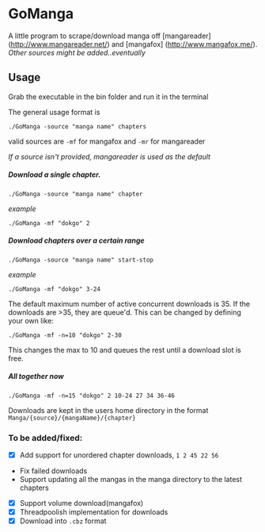 # GoManga
A little program to scrape/download manga off [mangareader] (http://www.mangareader.net/) and [mangafox] (http://www.mangafox.me/).
*Other sources might be added..eventually*

## Usage
Grab the executable in the bin folder and run it in the terminal

The general usage format is

	./GoManga -source "manga name" chapters

valid sources are `-mf` for mangafox and `-mr` for mangareader

*If a source isn't provided, mangareader is used as the default*

##### Download a single chapter.

  	./GoManga -source "manga name" chapter

*example*

	./GoManga -mf "dokgo" 2


##### Download chapters over a certain range

	./GoManga -source "manga name" start-stop

*example*

	./GoManga -mf "dokgo" 3-24

The default maximum number of active concurrent downloads is 35. If the downloads are >35, they are queue'd. This can be changed by defining your own like:

	./GoManga -mf -n=10 "dokgo" 2-30

This changes the max to 10 and queues the rest until a download slot is free.

##### All together now

	./GoManga -mf -n=15 "dokgo" 2 10-24 27 34 36-46




Downloads are kept in the users home directory in the format `Manga/{source}/{mangaName}/{chapter}`

### To be added/fixed:
 - [x] Add support for unordered chapter downloads, `1 2 45 22 56`
 - Fix failed downloads
 - Support updating all the mangas in the manga directory to the latest chapters
 - [x] Support volume download(mangafox)
 - [x] Threadpoolish implementation for downloads
 - [x] Download into `.cbz` format
